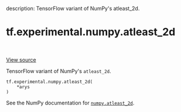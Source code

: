 description: TensorFlow variant of NumPy's atleast_2d.

<div itemscope itemtype="http://developers.google.com/ReferenceObject">
<meta itemprop="name" content="tf.experimental.numpy.atleast_2d" />
<meta itemprop="path" content="Stable" />
</div>

# tf.experimental.numpy.atleast_2d

<!-- Insert buttons and diff -->

<table class="tfo-notebook-buttons tfo-api nocontent" align="left">

</table>

<a target="_blank" class="external" href="/code/stable/tensorflow/python/ops/numpy_ops/np_array_ops.py">View source</a>



TensorFlow variant of NumPy's `atleast_2d`.


<pre class="devsite-click-to-copy prettyprint lang-py tfo-signature-link">
<code>tf.experimental.numpy.atleast_2d(
    *arys
)
</code></pre>



<!-- Placeholder for "Used in" -->

See the NumPy documentation for [`numpy.atleast_2d`](https://numpy.org/doc/stable/reference/generated/numpy.atleast_2d.html).